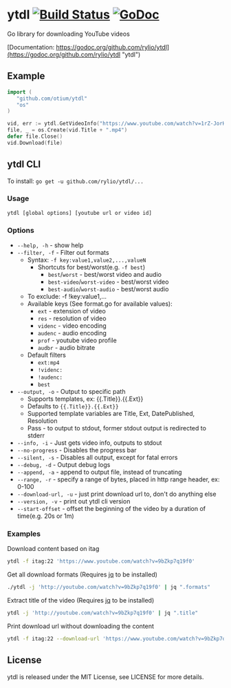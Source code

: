 # ytdl [![Build Status](https://travis-ci.org/rylio/ytdl.svg)](https://travis-ci.org/rylio/ytdl) [![GoDoc](https://godoc.org/github.com/rylio/ytdl?status.svg)](https://godoc.org/github.com/rylio/ytdl)

Go library for downloading YouTube videos

[Documentation: https://godoc.org/github.com/rylio/ytdl](https://godoc.org/github.com/rylio/ytdl "ytdl")

## Example

```go
import (
   "github.com/otium/ytdl"
   "os"
)

vid, err := ytdl.GetVideoInfo("https://www.youtube.com/watch?v=1rZ-JorHJEY")
file, _ = os.Create(vid.Title + ".mp4")
defer file.Close()
vid.Download(file)
```

## ytdl CLI

To install: `go get -u github.com/rylio/ytdl/...`

### Usage

`ytdl [global options] [youtube url or video id]`

### Options

- `--help, -h` - show help
- `--filter, -f` - Filter out formats
  - Syntax: `-f key:value1,value2,...,valueN`
    - Shortcuts for best/worst(e.g. `-f best`)
      - `best`/`worst` - best/worst video and audio
      - `best-video`/`worst-video` - best/worst video
      - `best-audio`/`worst-audio` - best/worst audio
  - To exclude:  -f !key:value1,...
  - Available keys (See format.go for available values):
    - `ext` - extension of video
    - `res` - resolution of video
    - `videnc` - video encoding
    - `audenc` - audio encoding
    - `prof` - youtube video profile
    - `audbr` - audio bitrate
  - Default filters
    - `ext:mp4`
    - `!videnc:`
    - `!audenc:`
    - `best`
- `--output, -o` - Output to specific path
  - Supports templates, ex: {{.Title}}.{{.Ext}}
  - Defaults to `{{.Title}}.{{.Ext}}`
  - Supported template variables are Title, Ext, DatePublished, Resolution
  - Pass - to output to stdout, former stdout output is redirected to stderr
- `--info, -i` - Just gets video info, outputs to stdout
- `--no-progress` - Disables the progress bar
- `--silent, -s` - Disables all output, except for fatal errors
- `--debug, -d` - Output debug logs
- `--append, -a` - append to output file, instead of truncating
- `--range, -r` - specify a range of bytes, placed in http range header, ex: 0-100
- `--download-url, -u` - just print download url to, don't do anything else
- `--version, -v` - print out ytdl cli version
- `--start-offset` - offset the beginning of the video by a duration of time(e.g. 20s or 1m)

### Examples

Download content based on itag

```bash
ytdl -f itag:22 'https://www.youtube.com/watch?v=9bZkp7q19f0'
```

Get all download formats (Requires [jq](https://github.com/stedolan/jq) to be installed)

```bash
./ytdl -j 'http://youtube.com/watch?v=9bZkp7q19f0' | jq ".formats"
```

Extract title of the video (Requires [jq](https://github.com/stedolan/jq) to be installed)

```bash
ytdl -j 'http://youtube.com/watch?v=9bZkp7q19f0' | jq ".title"
```

Print download url without downloading the content

```bash
ytdl -f itag:22 --download-url 'https://www.youtube.com/watch?v=9bZkp7q19f0'
```

## License

ytdl is released under the MIT License, see LICENSE for more details.
